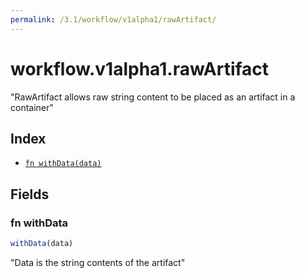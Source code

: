 ```yaml
---
permalink: /3.1/workflow/v1alpha1/rawArtifact/
---
```


# workflow.v1alpha1.rawArtifact

"RawArtifact allows raw string content to be placed as an artifact in a container"

## Index

* [`fn withData(data)`](#fn-withdata)

## Fields

### fn withData

```ts
withData(data)
```

"Data is the string contents of the artifact"
